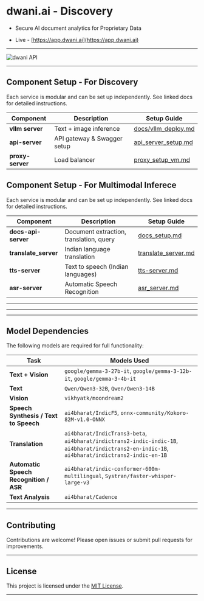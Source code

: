 # dwani.ai - Discovery

- Secure AI document analytics for Proprietary Data

- Live - [https://app.dwani.ai](https://app.dwani.ai)

<!-- 
- It can be self-hosted and provides multimodal inference, supporting
    - text
    - images 
    - documents
    - speech

---

## Table of Contents

- [Overview](#overview)
- [Component Setup](#component-setup)
- [Model Dependencies](#model-dependencies)
- [Contributing](#contributing)
- [License](#license)

---

## Overview

**dwani.ai** enables:
- Text and image inference
- Document extraction, translation, and querying
- Speech-to-text (ASR) and text-to-speech (TTS) for Indian languages
- Translation across major Indian languages
- Load balancing and API orchestration

---
-->

---

![dwani API](../images/dwani-inference.drawio.png "Engine") 

---

## Component Setup - For Discovery

Each service is modular and can be set up independently. See linked docs for detailed instructions.

| Component        | Description                                  | Setup Guide                                      |
|------------------|----------------------------------------------|--------------------------------------------------|
| **vllm server**  | Text + image inference                       | [docs/vllm_deploy.md](docs/vllm_deploy.md) |
| **api-server**   | API gateway & Swagger setup                  | [api_server_setup.md](docs/api_server_setup.md)   |
| **proxy-server** | Load balancer                                | [proxy_setup_vm.md](docs/proxy_setup_vm.md)       |

## Component Setup - For Multimodal Inferece

Each service is modular and can be set up independently. See linked docs for detailed instructions.

| Component        | Description                                  | Setup Guide                                      |
|------------------|----------------------------------------------|--------------------------------------------------|
| **docs-api-server** | Document extraction, translation, query   | [docs_setup.md](docs/docs_setup.md)              |
| **translate_server** | Indian language translation              | [translate_server.md](docs/translate_server.md)   |
| **tts-server**   | Text to speech (Indian languages)            | [tts-server.md](docs/tts-server.md)              |
| **asr-server**   | Automatic Speech Recognition                 | [asr_server.md](docs/asr_server.md)              |

---

---
<!-- 
- build vllm for arm64 / GH200/GB200
  - [docs/v2/README.md](docs/v2/README.md)

- deployment is optimised for arm64, VRAM > 80GB 

- vllm 
  - python wheel installation
    - 3.10
      - pip install https://github.com/dwani-ai/vllm-arm64/releases/download/v0.0.5/vllm-0.10.1.dev0+g6d8d0a24c.d20250726-cp310-cp310-linux_aarch64.whl
    - 3.12
      - pip install https://github.com/dwani-ai/vllm-arm64/releases/download/v.0.0.4/vllm-0.10.1.dev0+g6d8d0a24c.d20250726-cp312-cp312-linux_aarch64.whl
  - docker images
    - dwani/vllm-openai:latest
    -   sudo docker run --gpus all -p 8000:8000 vllm/vllm-openai --model Qwen/Qwen3-0.6B --port 8000
-->
--- 

## Model Dependencies

The following models are required for full functionality:

| Task                                     | Models Used                                     |
|-------------------------------------------|-------------------------------------------------|
| **Text + Vision**                        | `google/gemma-3-27b-it`, `google/gemma-3-12b-it`, `google/gemma-3-4b-it` |
| **Text**                                 | `Qwen/Qwen3-32B`, `Qwen/Qwen3-14B`              |
| **Vision**                               | `vikhyatk/moondream2`                           |
| **Speech Synthesis / Text to Speech**     | `ai4bharat/IndicF5`, `onnx-community/Kokoro-82M-v1.0-ONNX` |
| **Translation**                          | `ai4bharat/IndicTrans3-beta`, `ai4bharat/indictrans2-indic-indic-1B`, `ai4bharat/indictrans2-en-indic-1B`, `ai4bharat/indictrans2-indic-en-1B` |
| **Automatic Speech Recognition / ASR**    | `ai4bharat/indic-conformer-600m-multilingual`, `Systran/faster-whisper-large-v3` |
| **Text Analysis**                        | `ai4bharat/Cadence`                             |

---

## Contributing

Contributions are welcome! Please open issues or submit pull requests for improvements.

---

## License

This project is licensed under the [MIT License](LICENSE).

---
